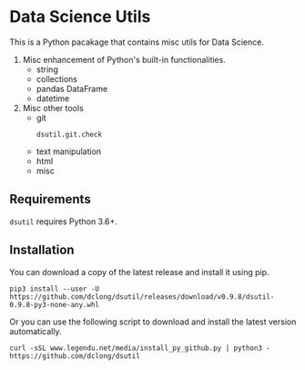 # Data Science Utils

This is a Python pacakage that contains misc utils for Data Science.

1. Misc enhancement of Python's built-in functionalities.
    - string
    - collections
    - pandas DataFrame
    - datetime
2. Misc other tools
    - git
      ```
      dsutil.git.check
      ```
    - text manipulation
    - html
    - misc
    
## Requirements
`dsutil` requires Python 3.6+. 

## Installation

You can download a copy of the latest release and install it using pip.
```
pip3 install --user -U https://github.com/dclong/dsutil/releases/download/v0.9.8/dsutil-0.9.8-py3-none-any.whl
```
Or you can use the following script to download and install the latest version automatically.
```
curl -sSL www.legendu.net/media/install_py_github.py | python3 - https://github.com/dclong/dsutil
```
